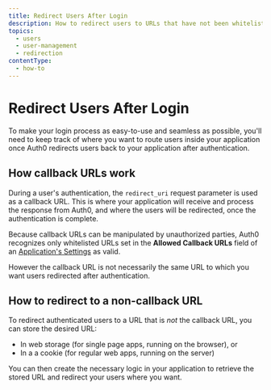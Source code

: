 ```yaml
---
title: Redirect Users After Login
description: How to redirect users to URLs that have not been whitelisted
topics:
  - users
  - user-management
  - redirection
contentType:
  - how-to
---
```

# Redirect Users After Login

To make your login process as easy-to-use and seamless as possible, you'll need to keep track of where you want to route users inside your application once Auth0 redirects users back to your application after authentication.

## How callback URLs work

During a user's authentication, the `redirect_uri` request parameter is used as a callback URL. This is where your application will receive and process the response from Auth0, and where the users will be redirected, once the authentication is complete.

Because callback URLs can be manipulated by unauthorized parties, Auth0 recognizes only whitelisted URLs set in the **Allowed Callback URLs** field of an [Application's Settings](${manage_url}/#/applications/${account.clientId}/settings) as valid.

However the callback URL is not necessarily the same URL to which you want users redirected after authentication.

## How to redirect to a non-callback URL

To redirect authenticated users to a URL that is *not* the callback URL, you can store the desired URL:

- In web storage (for single page apps, running on the browser), or
- In a a cookie (for regular web apps, running on the server)

You can then create the necessary logic in your application to retrieve the stored URL and redirect your users where you want.
